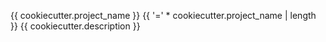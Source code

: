 {{ cookiecutter.project_name }}
{{ '=' * cookiecutter.project_name | length }}
{{ cookiecutter.description }}
